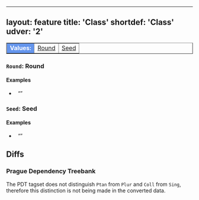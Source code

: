 
---
layout: feature
title: 'Class'
shortdef: 'Class'
udver: '2'
---

<table class="typeindex" border="1">
<tr>
  <td style="background-color:cornflowerblue;color:white"><strong>Values:</strong> </td>
  <td><a href="">Round</a></td>
  <td><a href="">Seed</a></td>
  
  
</tr>
</table>


### <a name="Round">`Round`</a>: Round

#### Examples

* _<b></b>&nbsp;_ “”



### <a name="Seed">`Seed`</a>: Seed

#### Examples

* _<b></b>&nbsp;_ “”






## Diffs

### Prague Dependency Treebank

The PDT tagset does not distinguish `Ptan` from `Plur` and `Coll` from `Sing`,
therefore this distinction is not being made in the converted data.
<!-- Interlanguage links updated Čt lis 12 09:43:03 CET 2020 -->
